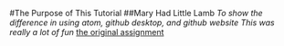<!-- This is an HTML comment, which can be used to embed hidden text in a Markdown file. -->
<!-- In the lines that follow, use Markdown to describe the purpose of this tutorial and provide a link back to the original GitHub.md file on GitHub. Don't just write unformatted text, use Markdown to structure your document.  -->
#The Purpose of This Tutorial
##Mary Had  Little Lamb
*To show the difference in using atom, github desktop, and github website*
_This was really a lot of fun_
[the original assignment](https://christopherhuntley.github.io/ba505-docs/Tutorials/GitHub/)
